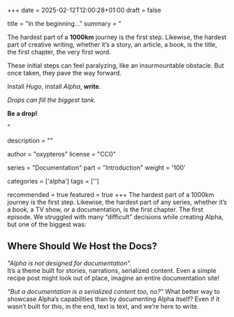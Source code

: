 +++
date = 2025-02-12T12:00:28+01:00
draft = false

title = "In the beginning..."
summary = "<p>The hardest part of a <strong>1000km</strong> journey is the first step. Likewise, the hardest part of creative writing, whether it’s a story, an article, a book, is the title, the first chapter, the very first word.</p><p class='mt-2'>These initial steps can feel paralyzing, like an insurmountable obstacle. But once taken, they pave the way forward.</p><p class='mt-2'>Install <em>Hugo</em>, install <em>Alpha</em>, <strong>write</strong>.</p><p class='mt-2'><em>Drops can fill the biggest tank.</em></p><p><strong>Be a drop!</strong></p>"

description = ""

author = "oxypteros"
license = "CC0" 

series = "Documentation"
part = "Introduction"
weight = '100'

categories = ['alpha']
tags = ['']

recommended = true
featured = true
+++
The hardest part of a 1000km journey is the first step. Likewise, the hardest part of any series, whether it’s a book, a TV show, or a documentation, is the first chapter. The first episode.
We struggled with many “difficult” decisions while creating Alpha, but one of the biggest was:

## Where Should We Host the Docs?
*"Alpha is not designed for documentation".*   
It’s a theme built for stories, narrations, serialized content. Even a simple recipe post might look out of place, imagine an entire documentation site!

*“But a documentation is a serialized content too, no?”*
What better way to showcase Alpha’s capabilities than by documenting Alpha itself? Even if it wasn’t built for this, in the end, text is text, and we’re here to write.
